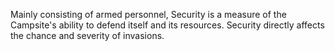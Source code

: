 Mainly consisting of armed personnel, Security is a measure of the Campsite's ability to defend itself and its resources. Security directly affects the chance and severity of invasions.